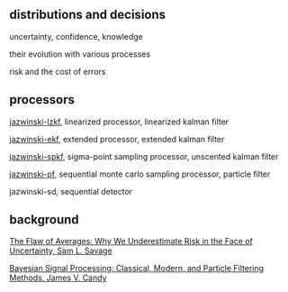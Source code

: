 
## distributions and decisions

uncertainty, confidence, knowledge

their evolution with various processes

risk and the cost of errors

## processors  

[jazwinski-lzkf](jazwinski-lzkf.py), linearized processor, linearized kalman filter

[jazwinski-ekf](jazwinski-ekf.py), extended processor, extended kalman filter

[jazwinski-spkf](jazwinski-spkf.py), sigma-point sampling processor, unscented kalman filter

[jazwinski-pf](jazwinski-pf.py), sequential monte carlo sampling processor, particle filter

jazwinski-sd, sequential detector

## background

[The Flaw of Averages: Why We Underestimate Risk in the Face of Uncertainty, Sam L. Savage](http://a.co/cDDBO9p)

[Bayesian Signal Processing: Classical, Modern, and Particle Filtering Methods, James V. Candy](http://a.co/gp4upXd)



